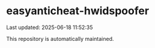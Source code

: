 # easyanticheat-hwidspoofer

Last updated: 2025-06-18 11:52:35

This repository is automatically maintained.
